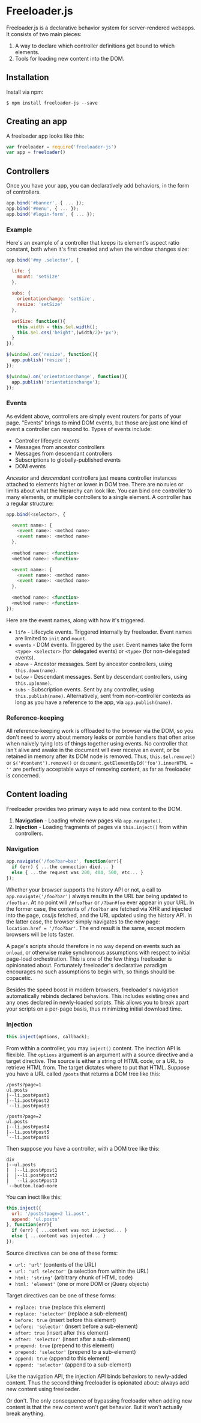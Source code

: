 # Freeloader.js

Freeloader.js is a declarative behavior system for server-rendered webapps.
It consists of two main pieces:

 1. A way to declare which controller definitions get bound to which elements.
 2. Tools for loading new content into the DOM.

## Installation

Install via npm:

```
$ npm install freeloader-js --save
```

## Creating an app

A freeloader app looks like this:

```javascript
var freeloader = require('freeloader-js')
var app = freeloader()
```

## Controllers

Once you have your app, you can declaratively add behaviors, in the form of controllers.

```javascript
app.bind('#banner', { ... });
app.bind('#menu', { ... });
app.bind('#login-form', { ... });
```

### Example

Here's an example of a controller that keeps its element's aspect ratio constant, both when it's first created and when the window changes size:

```javascript
app.bind('#my .selector', {

  life: {
    mount: 'setSize'
  },
  
  subs: {
    orientationchange: 'setSize',
    resize: 'setSize'
  },
  
  setSize: function(){
    this.width = this.$el.width();
    this.$el.css('height',(width/2)+'px');
  }
});

$(window).on('resize', function(){
  app.publish('resize');
});

$(window).on('orientationchange', function(){
  app.publish('orientationchange');
});
```

### Events

As evident above, controllers are simply event routers for parts of your page.
"Events" brings to mind DOM events, but those are just one kind of event a controller can respond to.
Types of events include:

 * Controller lifecycle events
 * Messages from ancestor controllers
 * Messages from descendant controllers
 * Subscriptions to globally-published events
 * DOM events

*Ancestor* and *descendant* controllers just means controller instances attached to elements higher or lower in DOM tree.
There are no rules or limits about what the hierarchy can look like.
You can bind one controller to many elements, or multiple controllers to a single element.
A controller has a regular structure:

```javascript
app.bind(<selector>, {

  <event name>: {
    <event name>: <method name>
    <event name>: <method name>
  },
  
  <method name>: <function>
  <method name>: <function>

  <event name>: {
    <event name>: <method name>
    <event name>: <method name>
  },
  
  <method name>: <function>
  <method name>: <function>
});
```

Here are the event names, along with how it's triggered.

 * `life` - Lifecycle events. Triggered internally by freeloader. Event names are limited to `init` and `mount`.
 * `events` - DOM events. Triggered by the user. Event names take the form `<type> <selector>` (for delegated events) or `<type>` (for non-delegated events).
 * `above` - Ancestor messages. Sent by ancestor controllers, using `this.down(name)`.
 * `below` - Descendant messages. Sent by descendant controllers, using `this.up(name)`.
 * `subs` - Subscription events. Sent by any controller, using `this.publish(name)`. Alternatively, sent from non-controller contexts as long as you have a reference to the app, via `app.publish(name)`.

### Reference-keeping

All reference-keeping work is offloaded to the browser via the DOM, so you don't need to worry about memory leaks or zombie handlers that often arise when naively tying lots of things together using events.
No controller that isn't alive and awake in the document will ever receive an event, or be retained in memory after its DOM node is removed.
Thus, `this.$el.remove()` or `$('#content').remove()` or `document.getElementById('foo').innerHTML = ''` are perfectly acceptable ways of removing content, as far as freeloader is concerned.

## Content loading

Freeloader provides two primary ways to add new content to the DOM.

 1. **Navigation** - Loading whole new pages via `app.navigate()`.
 2. **Injection** - Loading fragments of pages via `this.inject()` from within controllers.

### Navigation

```javascript
app.navigate('/foo?bar=baz', function(err){
  if (err) { ...the connection died... }
  else { ...the request was 200, 404, 500, etc... }
});
```

Whether your browser supports the history API or not, a call to `app.navigate('/foo?bar')` always results in the URL bar being updated to `/foo?bar`.
At no point will `/#foo?bar` or `/?bar#foo` ever appear in your URL.
In the former case, the contents of `/foo?bar` are fetched via XHR and injected into the page, css/js fetched, and the URL updated using the history API.
In the latter case, the browser simply navigates to the new page: `location.href = '/foo?bar'`.
The end result is the same, except modern browsers will be lots faster.

A page's scripts should therefore in no way depend on events such as `onload`, or otherwise make synchronous assumptions with respect to initial page-load orchestration.
This is one of the few things freeloader is opinionated about.
Fortunately freeloader's declarative paradigm encourages no such assumptions to begin with, so things should be copacetic.

Besides the speed boost in modern browsers, freeloader's navigation automatically rebinds declared behaviors.
This includes existing ones and any ones declared in newly-loaded scripts.
This allows you to break apart your scripts on a per-page basis, thus minimizing initial download time.

### Injection

```javascript
this.inject(options, callback);
```

From within a controller, you may `inject()` content.
The inection API is flexible.
The `options` argument is an argument with a source directive and a target directive.
The source is either a string of HTML code, or a URL to retrieve HTML from.
The target dictates where to put that HTML.
Suppose you have a URL called `/posts` that returns a DOM tree like this:

```
/posts?page=1
ul.posts
|--li.post#post1
|--li.post#post2
`--li.post#post3
```

```
/posts?page=2
ul.posts
|--li.post#post4
|--li.post#post5
`--li.post#post6
```

Then suppose you have a controller, with a DOM tree like this:

```
div
|--ul.posts
|  |--li.post#post1
|  |--li.post#post2
|  `--li.post#post3
`--button.load-more
```

You can inect like this:

```javascript
this.inject({
  url: '/posts?page=2 li.post',
  append: 'ul.posts'
}, function(err){
  if (err) { ...content was not injected... }
  else { ...content was injected... }
});
```

Source directives can be one of these forms:

 * `url: 'url'` (contents of the URL)
 * `url: 'url selector'` (a selection from within the URL)
 * `html: 'string'` (arbitrary chunk of HTML code)
 * `html: 'element'` (one or more DOM or jQuery objects)

Target directives can be one of these forms:

 * `replace: true` (replace this element)
 * `replace: 'selector'` (replace a sub-element)
 * `before: true` (insert before this element)
 * `before: 'selector'` (insert before a sub-element)
 * `after: true` (insert after this element)
 * `after: 'selector'` (insert after a sub-element)
 * `prepend: true` (prepend to this element)
 * `prepend: 'selector'` (prepend to a sub-element)
 * `append: true` (append to this element)
 * `append: 'selector'` (append to a sub-element)

Like the navigation API, the injection API binds behaviors to newly-added content.
Thus the second thing freeloader is opionated about: always add new content using freeloader.

Or don't.
The only consequence of bypassing freeloader when adding new content is that the new content won't get behavior.
But it won't actually break anything.









